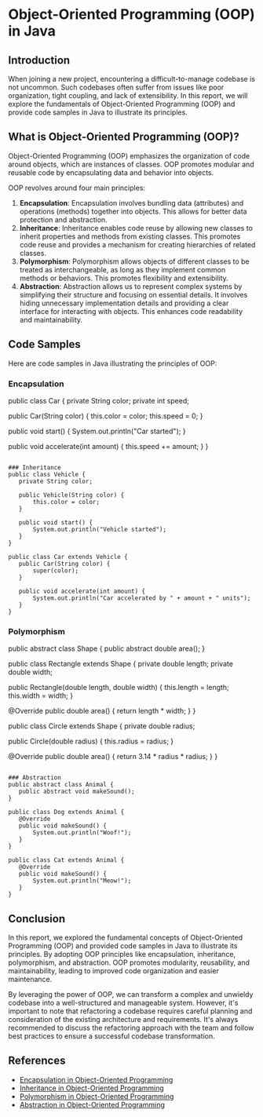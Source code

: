 # Object-Oriented Programming (OOP) in Java

## Introduction
When joining a new project, encountering a difficult-to-manage codebase is not uncommon. Such codebases often suffer from issues like poor organization, tight coupling, and lack of extensibility. In this report, we will explore the fundamentals of Object-Oriented Programming (OOP) and provide code samples in Java to illustrate its principles.

## What is Object-Oriented Programming (OOP)?
Object-Oriented Programming (OOP) emphasizes the organization of code around objects, which are instances of classes. OOP promotes modular and reusable code by encapsulating data and behavior into objects.

OOP revolves around four main principles:

1. **Encapsulation**: Encapsulation involves bundling data (attributes) and operations (methods) together into objects. This allows for better data protection and abstraction.
2. **Inheritance**: Inheritance enables code reuse by allowing new classes to inherit properties and methods from existing classes. This promotes code reuse and provides a mechanism for creating hierarchies of related classes.
3. **Polymorphism**: Polymorphism allows objects of different classes to be treated as interchangeable, as long as they implement common methods or behaviors. This promotes flexibility and extensibility.
4. **Abstraction**: Abstraction allows us to represent complex systems by simplifying their structure and focusing on essential details. It involves hiding unnecessary implementation details and providing a clear interface for interacting with objects. This enhances code readability and maintainability.

## Code Samples
Here are code samples in Java illustrating the principles of OOP:

### Encapsulation
public class Car {
   private String color;
   private int speed;
   
   public Car(String color) {
       this.color = color;
       this.speed = 0;
   }
   
   public void start() {
       System.out.println("Car started");
   }
   
   public void accelerate(int amount) {
       this.speed += amount;
   }
}
```

### Inheritance
public class Vehicle {
   private String color;
   
   public Vehicle(String color) {
       this.color = color;
   }
   
   public void start() {
       System.out.println("Vehicle started");
   }
}

public class Car extends Vehicle {
   public Car(String color) {
       super(color);
   }
   
   public void accelerate(int amount) {
       System.out.println("Car accelerated by " + amount + " units");
   }
}
```

### Polymorphism
public abstract class Shape {
   public abstract double area();
}

public class Rectangle extends Shape {
   private double length;
   private double width;
   
   public Rectangle(double length, double width) {
       this.length = length;
       this.width = width;
   }
   
   @Override
   public double area() {
       return length * width;
   }
}

public class Circle extends Shape {
   private double radius;
   
   public Circle(double radius) {
       this.radius = radius;
   }
   
   @Override
   public double area() {
       return 3.14 * radius * radius;
   }
}
```

### Abstraction
public abstract class Animal {
   public abstract void makeSound();
}

public class Dog extends Animal {
   @Override
   public void makeSound() {
       System.out.println("Woof!");
   }
}

public class Cat extends Animal {
   @Override
   public void makeSound() {
       System.out.println("Meow!");
   }
}
```

## Conclusion
In this report, we explored the fundamental concepts of Object-Oriented Programming (OOP) and provided code samples in Java to illustrate its principles. By adopting OOP principles like encapsulation, inheritance, polymorphism, and abstraction. OOP promotes modularity, reusability, and maintainability, leading to improved code organization and easier maintenance.

By leveraging the power of OOP, we can transform a complex and unwieldy codebase into a well-structured and manageable system. However, it's important to note that refactoring a codebase requires careful planning and consideration of the existing architecture and requirements. It's always recommended to discuss the refactoring approach with the team and follow best practices to ensure a successful codebase transformation.

## References
* [Encapsulation in Object-Oriented Programming](https://en.wikipedia.org/wiki/Encapsulation_(computer_programming))
* [Inheritance in Object-Oriented Programming](https://en.wikipedia.org/wiki/Inheritance_(object-oriented_programming))
* [Polymorphism in Object-Oriented Programming](https://en.wikipedia.org/wiki/Polymorphism_(computer_science))
* [Abstraction in Object-Oriented Programming](https://en.wikipedia.org/wiki/Abstraction_(computer_science))
